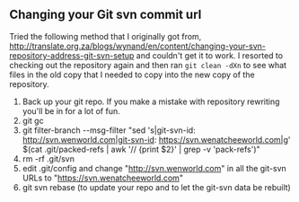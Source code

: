 
## Changing your Git svn commit url

Tried the following method that I originally got from, http://translate.org.za/blogs/wynand/en/content/changing-your-svn-repository-address-git-svn-setup and couldn't get it to work. I resorted to checking out the repository again and then ran `git clean -dXn` to see what files in the old copy that I needed to copy into the new copy of the repository.


1. Back up your git repo. If you make a mistake with repository rewriting you'll be in for a lot of fun.
2. git gc
3. git filter-branch --msg-filter "sed 's|git-svn-id: http://svn.wenworld.com|git-svn-id: https://svn.wenatcheeworld.com|g' $(cat .git/packed-refs | awk '// {print $2}' | grep -v 'pack-refs')"
4. rm -rf .git/svn
5. edit .git/config and change "http://svn.wenworld.com" in all the git-svn URLs to "https://svn.wenatcheeworld.com"
6. git svn rebase (to update your repo and to let the git-svn data be rebuilt)